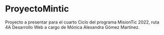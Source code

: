 # ProyectoMintic

Proyecto a presentar para el cuarto Ciclo del programa MisionTic 2022, ruta 4A Desarrollo Web a cargo de Mónica Alexandra Gómez Martínez.

